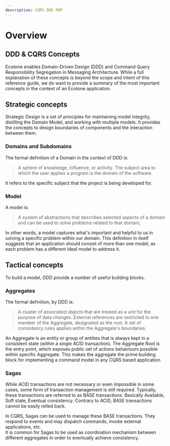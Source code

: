 ```yaml
---
description: CQRS DDD PHP
---
```


# Overview

## DDD & CQRS Concepts

Ecotone enables Domain-Driven Design \(DDD\) and Command Query Responsibility Segregation in Messaging Architecture. While a full explanation of these concepts is beyond the scope and intent of this reference guide, we do want to provide a summary of the most important concepts in the context of an Ecotone application.

## Strategic concepts <a id="strategic-concepts"></a>

Strategic Design is a set of principles for maintaining model integrity, distilling the Domain Model, and working with multiple models. It provides the concepts to design boundaries of components and the interaction between them. 

### Domains and Subdomains <a id="domains-and-subdomains"></a>

The formal definition of a Domain in the context of DDD is:

> A sphere of knowledge, influence, or activity. The subject area to which the user applies a program is the domain of the software.

It refers to the specific subject that the project is being developed for. 

### Model <a id="model"></a>

A model is:

> A system of abstractions that describes selected aspects of a domain and can be used to solve problems related to that domain;

In other words, a model captures what's important and helpful to us in solving a specific problem within our domain. This definition in itself suggests that an application should consist of more than one model, as each problem has a different ideal model to address it.

## Tactical concepts <a id="tactical-concepts"></a>

To build a model, DDD provide a number of useful building blocks. 

### Aggregates <a id="aggregates"></a>

The formal definition, by DDD is:

> A cluster of associated objects that are treated as a unit for the purpose of data changes. External references are restricted to one member of the Aggregate, designated as the root. A set of consistency rules applies within the Aggregate's boundaries.

An Aggregate is an entity or group of entities that is always kept in a consistent state \(within a single ACID transaction\). The Aggregate Root is the entry point, which exposes public set of actions behaviours possible within specific Aggregate. This makes the aggregate the prime building block for implementing a command model in any CQRS based application.

### Sagas

While ACID transactions are not necessary or even impossible in some cases, some form of transaction management is still required. Typically, these transactions are referred to as BASE transactions: Basically Available, Soft state, Eventual consistency. Contrary to ACID, BASE transactions cannot be easily rolled back.

In CQRS, Sagas can be used to manage these BASE transactions. They respond to events and may dispatch commands, invoke external applications, etc.   
It is common for Sagas to be used as coordination mechanism between different aggregates in order to eventually achieve consistency.



